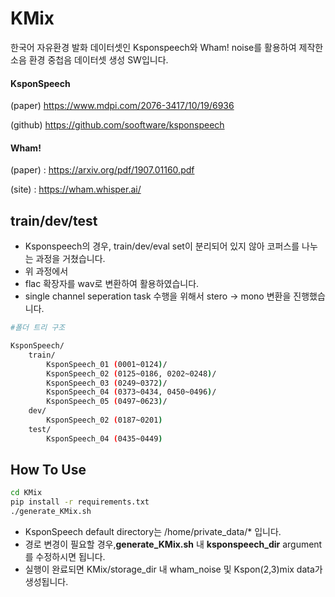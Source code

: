 # KMix
한국어 자유환경 발화 데이터셋인 Ksponspeech와 Wham! noise를 활용하여 제작한 소음 환경 중첩음 데이터셋 생성 SW입니다.



#### KsponSpeech 

(paper) https://www.mdpi.com/2076-3417/10/19/6936 

(github) https://github.com/sooftware/ksponspeech

#### Wham! 

(paper) : https://arxiv.org/pdf/1907.01160.pdf

(site) : https://wham.whisper.ai/



## train/dev/test

- Ksponspeech의 경우, train/dev/eval set이 분리되어 있지 않아 코퍼스를 나누는 과정을 거쳤습니다.
- 위 과정에서
- flac 확장자를 wav로 변환하여 활용하였습니다.
- single channel seperation task 수행을 위해서 stero -> mono 변환을 진행했습니다.

```bash
#폴더 트리 구조

KsponSpeech/
	train/
		KsponSpeech_01 (0001~0124)/
	 	KsponSpeech_02 (0125~0186, 0202~0248)/
	  	KsponSpeech_03 (0249~0372)/
	  	KsponSpeech_04 (0373~0434, 0450~0496)/
	  	KsponSpeech_05 (0497~0623)/
	dev/
		KsponSpeech_02 (0187~0201)
	test/
		KsponSpeech_04 (0435~0449)
```



## How To Use

```bash
cd KMix
pip install -r requirements.txt
./generate_KMix.sh
```

- KsponSpeech default directory는 /home/private_data/* 입니다.
- 경로 변경이 필요할 경우,**generate_KMix.sh** 내 **ksponspeech_dir** argument를 수정하시면 됩니다.
- 실행이 완료되면 KMix/storage_dir 내 wham_noise 및 Kspon(2,3)mix data가 생성됩니다.

